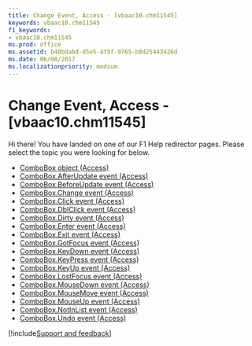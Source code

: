 ```yaml
---
title: Change Event, Access - [vbaac10.chm11545]
keywords: vbaac10.chm11545
f1_keywords:
- vbaac10.chm11545
ms.prod: office
ms.assetid: b40bdabd-d5e5-4f5f-9765-b8d25443426d
ms.date: 06/08/2017
ms.localizationpriority: medium
---
```



# Change Event, Access - [vbaac10.chm11545]

Hi there! You have landed on one of our F1 Help redirector pages. Please select the topic you were looking for below.

- [ComboBox object (Access)](https://msdn.microsoft.com/library/1cf508d5-023e-eb38-3991-71e82b2a4e7e%28Office.15%29.aspx)
- [ComboBox.AfterUpdate event (Access)](https://msdn.microsoft.com/library/89b45f0c-5ab1-889e-bd26-a34281b49b9e%28Office.15%29.aspx)
- [ComboBox.BeforeUpdate event (Access)](https://msdn.microsoft.com/library/4c4513e2-8596-fc44-a333-ae6ea9dce937%28Office.15%29.aspx)
- [ComboBox.Change event (Access)](https://msdn.microsoft.com/library/ed16e578-85f8-12ae-2adc-03df45dadc47%28Office.15%29.aspx)
- [ComboBox.Click event (Access)](https://msdn.microsoft.com/library/7d5d4a8f-a447-8d55-1517-8ffa71f0a123%28Office.15%29.aspx)
- [ComboBox.DblClick event (Access)](https://msdn.microsoft.com/library/76f71a30-6e66-1677-4d09-24c2a420d404%28Office.15%29.aspx)
- [ComboBox.Dirty event (Access)](https://msdn.microsoft.com/library/15273cae-5466-0e5c-1783-796458ceb34d%28Office.15%29.aspx)
- [ComboBox.Enter event (Access)](https://msdn.microsoft.com/library/b41de5d4-7037-c020-9f6d-8aeba7984dbe%28Office.15%29.aspx)
- [ComboBox.Exit event (Access)](https://msdn.microsoft.com/library/47f37eb3-c0c1-457f-31ec-3b33b02ba986%28Office.15%29.aspx)
- [ComboBox.GotFocus event (Access)](https://msdn.microsoft.com/library/7ba8de56-6306-d1b3-288f-687c0f6f6566%28Office.15%29.aspx)
- [ComboBox.KeyDown event (Access)](https://msdn.microsoft.com/library/948985ea-6a7b-ec42-1f09-1ac900962136%28Office.15%29.aspx)
- [ComboBox.KeyPress event (Access)](https://msdn.microsoft.com/library/8417f6e9-7727-c619-0ceb-e68dadd08e3f%28Office.15%29.aspx)
- [ComboBox.KeyUp event (Access)](https://msdn.microsoft.com/library/ab8e8950-7ed3-7c8d-340d-fd9110a103d1%28Office.15%29.aspx)
- [ComboBox.LostFocus event (Access)](https://msdn.microsoft.com/library/e25f07da-2399-0258-b3be-bf1fd6a1e171%28Office.15%29.aspx)
- [ComboBox.MouseDown event (Access)](https://msdn.microsoft.com/library/3c780064-35e6-362c-4624-3c326f57080c%28Office.15%29.aspx)
- [ComboBox.MouseMove event (Access)](https://msdn.microsoft.com/library/73c929d1-bd21-3f79-4291-b5d04357ad9f%28Office.15%29.aspx)
- [ComboBox.MouseUp event (Access)](https://msdn.microsoft.com/library/400e2f82-9177-d084-680e-32673164e457%28Office.15%29.aspx)
- [ComboBox.NotInList event (Access)](https://msdn.microsoft.com/library/1c8a73e1-ca69-ae31-c86a-c1dc6cb3e860%28Office.15%29.aspx)
- [ComboBox.Undo event (Access)](https://msdn.microsoft.com/library/d1064051-bbf9-ce00-c43e-19775879185c%28Office.15%29.aspx)

[!include[Support and feedback](~/includes/feedback-boilerplate.md)]